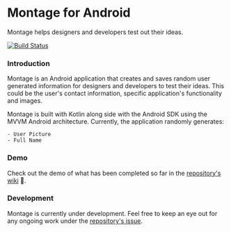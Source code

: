 # Montage for Android
Montage helps designers and developers test out their ideas.

[![Build Status](https://travis-ci.com/asadmansr/montage-android.svg?branch=master)](https://travis-ci.com/asadmansr/montage-android)

### Introduction
Montage is an Android application that creates and saves random user generated information for designers and developers to test their ideas. This could be the user's contact information, specific application's functionality and images.

Montage is built with Kotlin along side with the Android SDK using the MVVM Android architecture. Currently, the application randomly generates:

```
- User Picture
- Full Name
```

### Demo

Check out the demo of what has been completed so far in the [repository's wiki](https://github.com/asadmansr/montage-android/wiki/Demo) :rocket:.

### Development
Montage is currently under development. Feel free to keep an eye out for any ongoing work under the [repository's issue](https://github.com/asadmansr/montage-android/issues).
